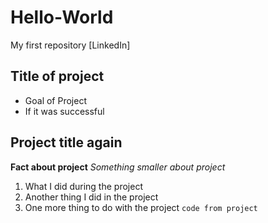 # Hello-World
My first repository
[LinkedIn]

## Title of project
- Goal of Project
- If it was successful


## Project title again
**Fact about project**
*Something smaller about project*
1. What I did during the project
2. Another thing I did in the project
3. One more thing to do with the project
`code from project`
